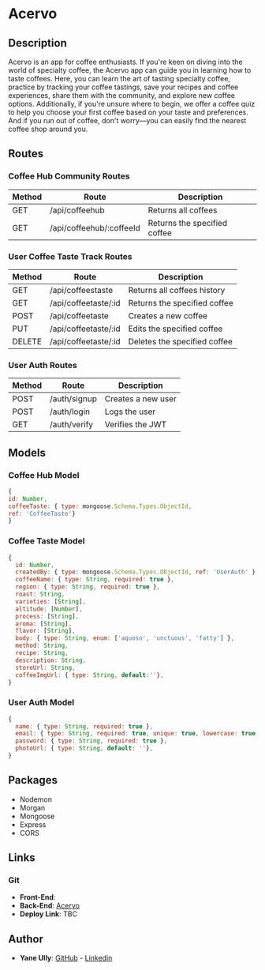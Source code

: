 # Acervo  

## Description
Acervo is an app for coffee enthusiasts. If you're keen on diving into the world of specialty coffee, the Acervo app can guide you in learning how to taste coffees. Here, you can learn the art of tasting specialty coffee, practice by tracking your coffee tastings, save your recipes and coffee experiences, share them with the community, and explore new coffee options. Additionally, if you're unsure where to begin, we offer a coffee quiz to help you choose your first coffee based on your taste and preferences. And if you run out of coffee, don't worry—you can easily find the nearest coffee shop around you.

## Routes
### Coffee Hub Community Routes
| Method | Route                       | Description                   |
| ------ | --------------------------- | ----------------------------- |
| GET    | /api/coffeehub              | Returns all coffees           |
| GET    | /api/coffeehub/:coffeeId    | Returns the specified coffee  |

### User Coffee Taste Track Routes
| Method | Route               | Description                   |
| ------ | ------------------- | ----------------------------- |
| GET    | /api/coffeestaste   | Returns all coffees history   |
| GET    | /api/coffeetaste/:id| Returns the specified coffee  |
| POST   | /api/coffeetaste    | Creates a new coffee          |
| PUT    | /api/coffeetaste/:id| Edits the specified coffee    |
| DELETE | /api/coffeetaste/:id| Deletes the specified coffee  |

### User Auth Routes
| Method | Route        | Description        |
| ------ | ------------ | ------------------ |
| POST   | /auth/signup | Creates a new user |
| POST   | /auth/login  | Logs the user      |
| GET    | /auth/verify | Verifies the JWT   |

## Models
### Coffee Hub Model
```js
{
id: Number,
coffeeTaste: { type: mongoose.Schema.Types.ObjectId,
ref: 'CoffeeTaste'}
}
```

### Coffee Taste Model
```js
{
  id: Number,
  createdBy: { type: mongoose.Schema.Types.ObjectId, ref: 'UserAuth' },
  coffeeName: { type: String, required: true },
  region: { type: String, required: true },
  roast: String,
  varieties: [String],
  altitude: [Number],
  process: [String],
  aroma: [String],
  flavor: [String],
  body: { type: String, enum: ['aquoso', 'unctuous', 'fatty'] },
  method: String,
  recipe: String,
  description: String,
  storeUrl: String,
  coffeeImgUrl: { type: String, default:''}, 
}
```

### User Auth Model
```js
{
  name: { type: String, required: true },
  email: { type: String, required: true, unique: true, lowercase: true, trim: true },
  password: { type: String, required: true },
  photoUrl: { type: String, default: ''},
}
```

## Packages
<ul>
  <li>Nodemon</li>
  <li>Morgan</li>
  <li>Mongoose</li>
  <li>Express</li>
  <li>CORS</li>
</ul>

## Links
### Git
<ul>
  <li><strong>Front-End</strong>: </li>
  <li><strong>Back-End</strong>: <a href='https://github.com/YaneUlly/acervo-back'>Acervo</a></li>
  <li><strong>Deploy Link</strong>: TBC</li>
</ul>

## Author
<ul>
  <li><strong>Yane Ully</strong>: <a href='https://github.com/YaneUlly'>GitHub</a> - <a href='https://www.linkedin.com/in/yane-ully-martins/'>Linkedin</a></li>
</ul>

